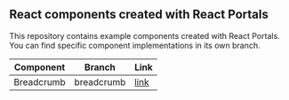 ## React components created with React Portals

This repository contains example components created with React Portals. You can find specific component implementations in its own branch.

|Component|Branch|Link|
|---------|------|----|
|Breadcrumb|breadcrumb|[link](https://github.com/beharefe/react-portals/tree/breadcrumbs)
